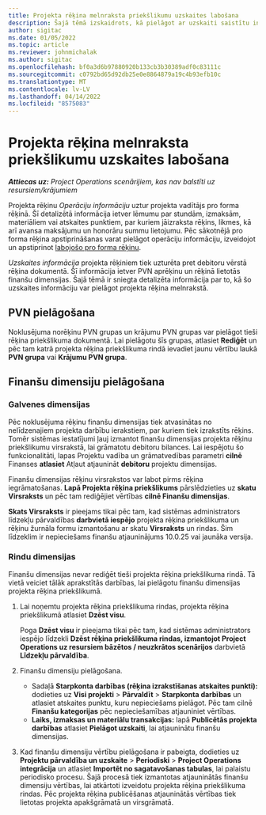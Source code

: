 ```yaml
---
title: Projekta rēķina melnraksta priekšlikumu uzskaites labošana
description: Šajā tēmā izskaidrots, kā pielāgot ar uzskaiti saistītu informāciju rēķina melnraksta priekšlikumā.
author: sigitac
ms.date: 01/05/2022
ms.topic: article
ms.reviewer: johnmichalak
ms.author: sigitac
ms.openlocfilehash: bf0a3d6b97880920b133cb3b30389adf0c83111c
ms.sourcegitcommit: c0792bd65d92db25e0e8864879a19c4b93efb10c
ms.translationtype: MT
ms.contentlocale: lv-LV
ms.lasthandoff: 04/14/2022
ms.locfileid: "8575083"
---
```

# <a name="correct-the-accounting-on-draft-project-invoice-proposals"></a>Projekta rēķina melnraksta priekšlikumu uzskaites labošana

_**Attiecas uz:** Project Operations scenārijiem, kas nav balstīti uz resursiem/krājumiem_

Projekta rēķinu *Operāciju informāciju* uztur projekta vadītājs pro forma rēķinā. Šī detalizētā informācija ietver lēmumu par stundām, izmaksām, materiāliem vai atskaites punktiem, par kuriem jāizraksta rēķins, likmes, kā arī avansa maksājumu un honorāru summu lietojumu. Pēc sākotnējā pro forma rēķina apstiprināšanas varat pielāgot operāciju informāciju, izveidojot un apstiprinot [labojošo pro forma rēķinu](../proforma-invoicing/corrective-invoices.md).

*Uzskaites informācija* projekta rēķiniem tiek uzturēta pret debitoru vērstā rēķina dokumentā. Šī informācija ietver PVN aprēķinu un rēķinā lietotās finanšu dimensijas. Šajā tēmā ir sniegta detalizēta informācija par to, kā šo uzskaites informāciju var pielāgot projekta rēķina melnrakstā.

## <a name="adjust-sales-tax"></a>PVN pielāgošana

Noklusējuma norēķinu PVN grupas un krājumu PVN grupas var pielāgot tieši rēķina priekšlikuma dokumentā. Lai pielāgotu šīs grupas, atlasiet **Rediģēt** un pēc tam katrā projekta rēķina priekšlikuma rindā ievadiet jaunu vērtību laukā **PVN grupa** vai **Krājumu PVN grupa**.

## <a name="adjust-financial-dimensions"></a>Finanšu dimensiju pielāgošana

### <a name="header-dimensions"></a>Galvenes dimensijas

Pēc noklusējuma rēķinu finanšu dimensijas tiek atvasinātas no nelīdzenajiem projekta darbību ierakstiem, par kuriem tiek izrakstīts rēķins. Tomēr sistēmas iestatījumi ļauj izmantot finanšu dimensijas projekta rēķinu priekšlikumu virsrakstā, lai grāmatotu debitoru bilances. Lai iespējotu šo funkcionalitāti, lapas Projektu vadība un grāmatvedības parametri **cilnē** Finanses **atlasiet** Atļaut atjaunināt **debitoru** projektu dimensijas.

Finanšu dimensijas rēķinu virsrakstos var labot pirms rēķina iegrāmatošanas. **Lapā Projekta rēķina priekšlikums** pārslēdzieties uz **skatu Virsraksts** un pēc tam rediģējiet vērtības **cilnē Finanšu dimensijas**.

**Skats Virsraksts** ir pieejams tikai pēc tam, kad sistēmas administrators līdzekļu pārvaldības **darbvietā iespējo** projekta rēķina priekšlikuma un rēķinu žurnāla formu izmantošanu ar skatu **Virsraksts** un rindas. Šim līdzeklim ir nepieciešams finanšu atjauninājums 10.0.25 vai jaunāka versija.

### <a name="line-dimensions"></a>Rindu dimensijas

Finanšu dimensijas nevar rediģēt tieši projekta rēķina priekšlikuma rindā. Tā vietā veiciet tālāk aprakstītās darbības, lai pielāgotu finanšu dimensijas projekta rēķina priekšlikumā.

1. Lai noņemtu projekta rēķina priekšlikuma rindas, projekta rēķina priekšlikumā atlasiet **Dzēst visu**.

    Poga **Dzēst visu** ir pieejama tikai pēc tam, kad sistēmas administrators iespējo līdzekli **Dzēst rēķina priekšlikuma rindas, izmantojot Project Operations uz resursiem bāzētos / neuzkrātos scenārijos** darbvietā **Līdzekļu pārvaldība**.

2. Finanšu dimensiju pielāgošana.

    - Sadaļā **Starpkonta darbības (rēķina izrakstīšanas atskaites punkti):** dodieties uz **Visi projekti** \>  **Pārvaldīt** \> **Starpkonta darbības** un atlasiet atskaites punktu, kuru nepieciešams pielāgot. Pēc tam cilnē **Finanšu kategorijas** pēc nepieciešamības atjauniniet vērtības.
    - **Laiks, izmaksas un materiālu transakcijas:** lapā **Publicētās projekta darbības** atlasiet **Pielāgot uzskaiti**, lai atjauninātu finanšu dimensijas.

3. Kad finanšu dimensiju vērtību pielāgošana ir pabeigta, dodieties uz **Projektu pārvaldība un uzskaite** \> **Periodiski** \> **Project Operations integrācija** un atlasiet **Importēt no sagatavošanas tabulas**, lai palaistu periodisko procesu. Šajā procesā tiek izmantotas atjauninātās finanšu dimensiju vērtības, lai atkārtoti izveidotu projekta rēķina priekšlikuma rindas. Pēc projekta rēķina publicēšanas atjauninātās vērtības tiek lietotas projekta apakšgrāmatā un virsgrāmatā.
